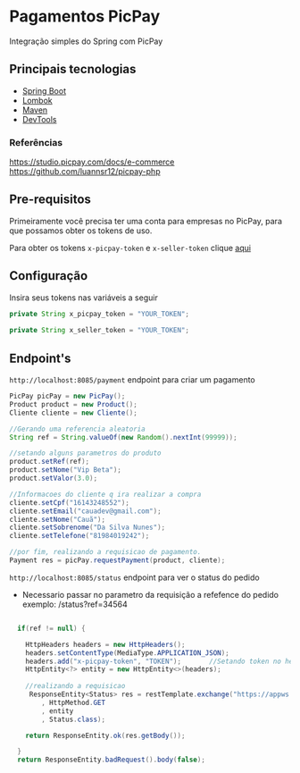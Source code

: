 # Pagamentos PicPay

Integração simples do Spring com PicPay 
## Principais tecnologias

* [Spring Boot](https://spring.io/projects/spring-boot)
* [Lombok](https://projectlombok.org/)
* [Maven](http://maven.apache.org/)
* [DevTools](https://docs.spring.io/spring-boot/docs/1.5.16.RELEASE/reference/html/using-boot-devtools.html)

### Referências

https://studio.picpay.com/docs/e-commerce<br>
https://github.com/luannsr12/picpay-php

## Pre-requisitos

Primeiramente você precisa ter uma conta para empresas no PicPay, para que possamos obter os tokens de uso.

Para obter os tokens ``x-picpay-token`` e ``x-seller-token`` clique [aqui](https://lojista.picpay.com/)
  

## Configuração

Insira seus tokens nas variáveis a seguir

```java
private String x_picpay_token = "YOUR_TOKEN";
	
private String x_seller_token = "YOUR_TOKEN";
```
  
## Endpoint's

``http://localhost:8085/payment`` endpoint para criar um pagamento<br>

```java
PicPay picPay = new PicPay();
Product product = new Product();
Cliente cliente = new Cliente();

//Gerando uma referencia aleatoria
String ref = String.valueOf(new Random().nextInt(99999));

//setando alguns parametros do produto
product.setRef(ref);
product.setNome("Vip Beta");
product.setValor(3.0);

//Informacoes do cliente q ira realizar a compra
cliente.setCpf("16143248552");
cliente.setEmail("cauadev@gmail.com");
cliente.setNome("Cauã");
cliente.setSobrenome("Da Silva Nunes");
cliente.setTelefone("81984019242");

//por fim, realizando a requisicao de pagamento.
Payment res = picPay.requestPayment(product, cliente); 
```

``http://localhost:8085/status`` endpoint para ver o status do pedido<br>

* Necessario passar no parametro da requisição a refefence do pedido exemplo: /status?ref=34564

```java

  if(ref != null) {

    HttpHeaders headers = new HttpHeaders();
    headers.setContentType(MediaType.APPLICATION_JSON);
    headers.add("x-picpay-token", "TOKEN");       //Setando token no header da requisicao
    HttpEntity<?> entity = new HttpEntity<>(headers);
    
    //realizando a requisicao
     ResponseEntity<Status> res = restTemplate.exchange("https://appws.picpay.com/ecommerce/public/payments/"+ref+"/status"
        , HttpMethod.GET
        , entity
        , Status.class);

    return ResponseEntity.ok(res.getBody());

  }
  return ResponseEntity.badRequest().body(false);
```
    

